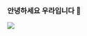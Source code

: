 ### 안녕하세요 우라입니다 🙌

<a href="버튼을 눌렀을 때 이동할 링크" target="_blank"><img src="https://img.shields.io/badge/뱃지레이블-배경색?style#F40552&logo=#F40552&logoColor=#f8456"/></a>
